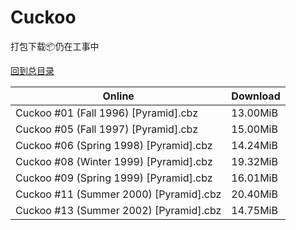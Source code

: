 # Cuckoo

打包下载📦仍在工事中

[回到总目录](/Catalogs.md)







Online | Download
--- | ---
Cuckoo #01 (Fall 1996) [Pyramid].cbz | 13.00MiB
Cuckoo #05 (Fall 1997) [Pyramid].cbz | 15.00MiB
Cuckoo #06 (Spring 1998) [Pyramid].cbz | 14.24MiB
Cuckoo #08 (Winter 1999) [Pyramid].cbz | 19.32MiB
Cuckoo #09 (Spring 1999) [Pyramid].cbz | 16.01MiB
Cuckoo #11 (Summer 2000) [Pyramid].cbz | 20.40MiB
Cuckoo #13 (Summer 2002) [Pyramid].cbz | 14.75MiB
